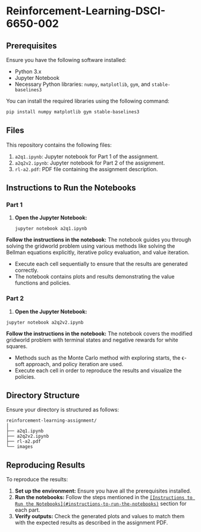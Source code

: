 # Reinforcement-Learning-DSCI-6650-002

## Prerequisites

Ensure you have the following software installed:

- Python 3.x
- Jupyter Notebook
- Necessary Python libraries: `numpy`, `matplotlib`, `gym`, and `stable-baselines3`

You can install the required libraries using the following command:

```bash
pip install numpy matplotlib gym stable-baselines3
```

## Files

This repository contains the following files:

1. `a2q1.ipynb`: Jupyter notebook for Part 1 of the assignment.
2. `a2q2v2.ipynb`: Jupyter notebook for Part 2 of the assignment.
3. `rl-a2.pdf`: PDF file containing the assignment description.

## Instructions to Run the Notebooks

### Part 1

1. **Open the Jupyter Notebook:**

   ```
   jupyter notebook a2q1.ipynb
   ```

**Follow the instructions in the notebook:** The notebook guides you through solving the gridworld problem using various methods like solving the Bellman equations explicitly, iterative policy evaluation, and value iteration.

* Execute each cell sequentially to ensure that the results are generated correctly.
* The notebook contains plots and results demonstrating the value functions and policies.


### Part 2

1. **Open the Jupyter Notebook:**

```
jupyter notebook a2q2v2.ipynb
```


**Follow the instructions in the notebook:** The notebook covers the modified gridworld problem with terminal states and negative rewards for white squares.

* Methods such as the Monte Carlo method with exploring starts, the ϵ-soft approach, and policy iteration are used.
* Execute each cell in order to reproduce the results and visualize the policies.


## Directory Structure

Ensure your directory is structured as follows:

```
reinforcement-learning-assignment/
│
├── a2q1.ipynb
├── a2q2v2.ipynb
├── rl-a2.pdf
└── images
```


## Reproducing Results

To reproduce the results:

1. **Set up the environment:** Ensure you have all the prerequisites installed.
2. **Run the notebooks:** Follow the steps mentioned in the [`[Instructions to Run the Notebooks](#instructions-to-run-the-notebooks)`]() section for each part.
3. **Verify outputs:** Check the generated plots and values to match them with the expected results as described in the assignment PDF.

